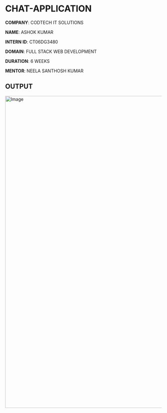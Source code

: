 # CHAT-APPLICATION
**COMPANY**: CODTECH IT SOLUTIONS

**NAME**: ASHOK KUMAR

**INTERN ID**: CT06DG3480

**DOMAIN**: FULL STACK WEB DEVELOPMENT

**DURATION**: 6 WEEKS

**MENTOR**: NEELA SANTHOSH KUMAR

## OUTPUT

<img width="1881" height="1001" alt="Image" src="https://github.com/user-attachments/assets/4f405ad1-d3e5-4f90-9727-419212118389" />

